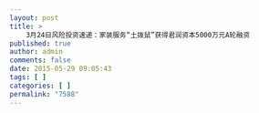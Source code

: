 ```yaml
---
layout: post
title: >
    3月24日风险投资速递：家装服务“土拨鼠”获得君润资本5000万元A轮融资
published: true
author: admin
comments: false
date: 2015-05-29 09:05:43
tags: [ ]
categories: [ ]
permalink: "7588"
---
```

